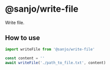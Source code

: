 # @sanjo/write-file

Write file.

## How to use

```js
import writeFile from '@sanjo/write-file'

const content = ''
await writeFile('./path_to_file.txt', content)
```

